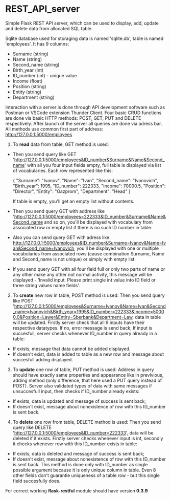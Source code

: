 # REST_API_server
Simple Flask REST API server, which can be used to display, add, update and delete data from allocated SQL table.

Sqlite database used for storaging data is named 'sqlite.db', table is named 'employees'. It has 9 columns:
- Surname (string)
- Name (string)
- Second_name (string)
- Birth_year (int)
- ID_number (int) - unique value
- Income (float)
- Position (string)
- Entity (string)
- Department (string)


Interaction with a server is done through API development software such as Postman or VSCode extension Thunder Client. Four basic CRUD functions are done via basic HTTP methods: POST, GET, PUT and DELETE respectively. 
After launch of the server all queries are done via adress bar.
All methods use common first part of address: http://127.0.0.1:5000/employees

1) To **read** data from table, GET method is used:
- Then you send query like GET 'http://127.0.0.1:5000/employees&ID_number&Surname&Name&Second_name' with all you four input fields empty, full table is displayed via list of vocabularies. Each row represented like this:

  {
    "Surname": "Ivanov",
    "Name": "Ivan",
    "Second_name": "Ivanovich",
    "Birth_year": 1995,
    "ID_number": 222333,
    "Income": 70000.5,
    "Position": "Director",
    "Entity": "Gazprom",
    "Department": "Head"
  }
 
  If table is empty, you'll get an empty list without contents.
 - Then you send query GET with address like 'http://127.0.0.1:5000/employees=222333&ID_number&Surname&Name&Second_name and so on, you'll be displayed with vocabulary from associated row or empty list if there is no such ID number in table.
 - Also you can send query GET with adress like http://127.0.0.1:5000/employees&ID_number&Surname=Ivanov&Name=Ivan&Second_name=Ivanovich, you'll be displayed with one or multiple vocabularies from associated rows (cause combination Surname, Name and Second_name is not unique) or simply with empty list.
 - If you send query GET with all four field full or only two parts of name or any other make any other not normal activity, this message will be displayed - 'Invalid input. Please print single int value into ID field or three string values name fields'.

2) To **create** new row in table, POST method is used:
 Then you send query like POST 'http://127.0.0.1:5000/employees&Surname=Ivanov&Name=Ivan&Second_name=Ivanovich&Birth_year=1995&ID_number=222333&Income=50000.0&Position=Lawer&Entiry=Sberbank&Department=Law, data in table will be updated. Firstly server check that all 9 inputs have their respective datatypes. If no, error message is send back; If input is succesfull, server checks whenever ID_number in query already in a table:
 - If exists, message that data cannot be added displayed.
 - If doesn't exist, data is added to table as a new row and message about succesfull adding displayed.
 
 
 3) To **update** one row of table, PUT method is used:
  Address in query should have exactly same properties and appearance like in previvious, adding method (only difference, that here used a PUT query instead of POST). Server also validated types of data with same messages if unsuccesfull input, then checks if ID_number already exists:
  - If exists, data is updated and message of success is sent back;
  - If doesn't exist, message about nonexistence of row with this ID_number is sent back.
 
 4) To **delete** one row from table, DELETE method is used:
 Then you send query like DELETE 'http://127.0.0.1:5000/employees&ID_number=222333', data will be deleted if it exists. Firstly server checks whenever input is int, secondly it checks whenever row with this ID_number exists in table:
 - If exists, data is deleted and message of success is sent back;
 - If doesn't exist, message about nonexistence of row with this ID_number is sent back.
 This method is done only with ID_number as single possible argument because it is only unique column in table. Even 8 other fields don't guarantie uniqueness of a table row - but this single field succesfully does.


For correct working **flask-restful** module should have version **0.3.9**
